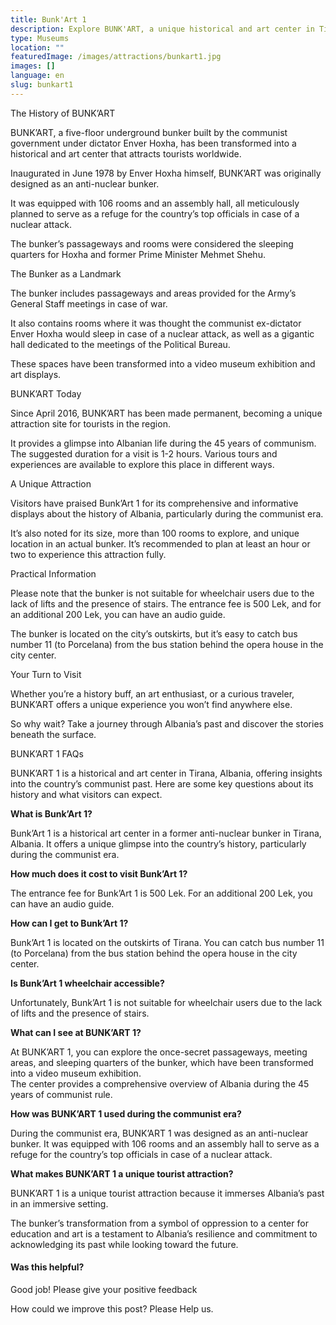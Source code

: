 ```yaml
---
title: Bunk'Art 1
description: Explore BUNK'ART, a unique historical and art center in Tirana, Albania. Once an anti-nuclear bunker, it's now a museum offering a glimpse into Albania's communist past.
type: Museums
location: ""
featuredImage: /images/attractions/bunkart1.jpg
images: []
language: en
slug: bunkart1
---
```


The History of BUNK’ART

BUNK’ART, a five-floor underground bunker built by the communist government under dictator Enver Hoxha, has been transformed into a historical and art center that attracts tourists worldwide.

Inaugurated in June 1978 by Enver Hoxha himself, BUNK’ART was originally designed as an anti-nuclear bunker.

It was equipped with 106 rooms and an assembly hall, all meticulously planned to serve as a refuge for the country’s top officials in case of a nuclear attack.

The bunker’s passageways and rooms were considered the sleeping quarters for Hoxha and former Prime Minister Mehmet Shehu.

The Bunker as a Landmark

The bunker includes passageways and areas provided for the Army’s General Staff meetings in case of war.

It also contains rooms where it was thought the communist ex-dictator Enver Hoxha would sleep in case of a nuclear attack, as well as a gigantic hall dedicated to the meetings of the Political Bureau.

These spaces have been transformed into a video museum exhibition and art displays.

BUNK’ART Today

Since April 2016, BUNK’ART has been made permanent, becoming a unique attraction site for tourists in the region.

It provides a glimpse into Albanian life during the 45 years of communism. The suggested duration for a visit is 1-2 hours. Various tours and experiences are available to explore this place in different ways.

A Unique Attraction

Visitors have praised Bunk’Art 1 for its comprehensive and informative displays about the history of Albania, particularly during the communist era.

It’s also noted for its size, more than 100 rooms to explore, and unique location in an actual bunker. It’s recommended to plan at least an hour or two to experience this attraction fully.

Practical Information

Please note that the bunker is not suitable for wheelchair users due to the lack of lifts and the presence of stairs. The entrance fee is 500 Lek, and for an additional 200 Lek, you can have an audio guide.

The bunker is located on the city’s outskirts, but it’s easy to catch bus number 11 (to Porcelana) from the bus station behind the opera house in the city center.

Your Turn to Visit

Whether you’re a history buff, an art enthusiast, or a curious traveler, BUNK’ART offers a unique experience you won’t find anywhere else.

So why wait? Take a journey through Albania’s past and discover the stories beneath the surface.

BUNK’ART 1 FAQs

BUNK’ART 1 is a historical and art center in Tirana, Albania, offering insights into the country’s communist past. Here are some key questions about its history and what visitors can expect.

**What is Bunk’Art 1?**

Bunk’Art 1 is a historical art center in a former anti-nuclear bunker in Tirana, Albania. It offers a unique glimpse into the country’s history, particularly during the communist era.

**How much does it cost to visit Bunk’Art 1?**

The entrance fee for Bunk’Art 1 is 500 Lek. For an additional 200 Lek, you can have an audio guide.

**How can I get to Bunk’Art 1?**

Bunk’Art 1 is located on the outskirts of Tirana. You can catch bus number 11 (to Porcelana) from the bus station behind the opera house in the city center.

**Is Bunk’Art 1 wheelchair accessible?**

Unfortunately, Bunk’Art 1 is not suitable for wheelchair users due to the lack of lifts and the presence of stairs.

**What can I see at BUNK’ART 1?**

At BUNK’ART 1, you can explore the once-secret passageways, meeting areas, and sleeping quarters of the bunker, which have been transformed into a video museum exhibition.  
The center provides a comprehensive overview of Albania during the 45 years of communist rule.

**How was BUNK’ART 1 used during the communist era?**

During the communist era, BUNK’ART 1 was designed as an anti-nuclear bunker. It was equipped with 106 rooms and an assembly hall to serve as a refuge for the country’s top officials in case of a nuclear attack.

**What makes BUNK’ART 1 a unique tourist attraction?**

BUNK’ART 1 is a unique tourist attraction because it immerses Albania’s past in an immersive setting.

The bunker’s transformation from a symbol of oppression to a center for education and art is a testament to Albania’s resilience and commitment to acknowledging its past while looking toward the future.

#### Was this helpful?

 

Good job! Please give your positive feedback

How could we improve this post? Please Help us.